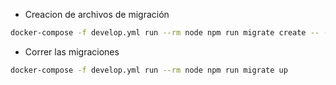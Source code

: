 - Creacion de archivos de migración

```bash
docker-compose -f develop.yml run --rm node npm run migrate create -- --name initial_migrations.ts --folder src/database/migrations
```
- Correr las migraciones

```bash
docker-compose -f develop.yml run --rm node npm run migrate up
```
